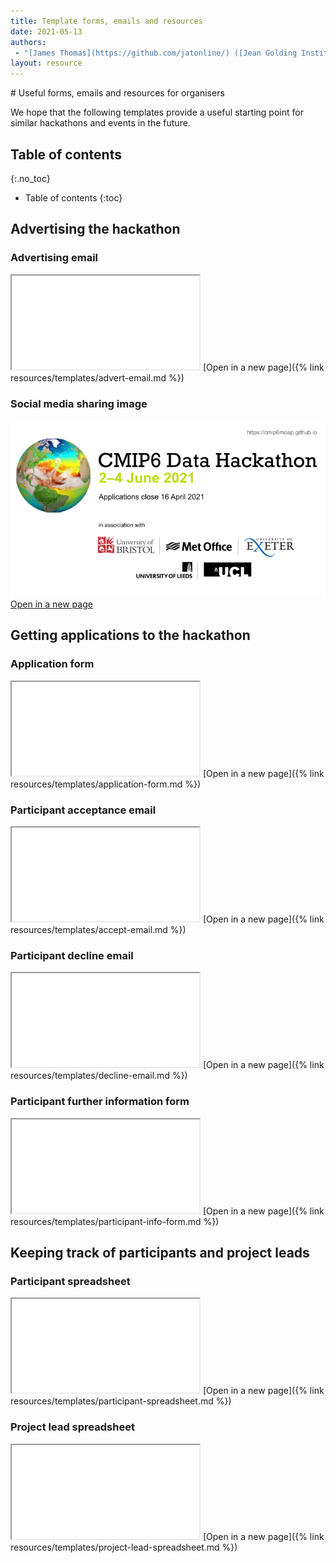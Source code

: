 ```yaml
---
title: Template forms, emails and resources
date: 2021-05-13
authors:
 - "[James Thomas](https://github.com/jatonline/) ([Jean Golding Institute](https://www.bristol.ac.uk/golding/))"
layout: resource
---
```


<div class="lead" markdown="1">
# Useful forms, emails and resources for organisers

We hope that the following templates provide a useful starting point for similar
hackathons and events in the future.
</div>

## Table of contents
{:.no_toc}

* Table of contents
{:toc}

## Advertising the hackathon

### Advertising email

<iframe class="template" src="{% link resources/templates/advert-email.md %}"></iframe>
[Open in a new page]({% link resources/templates/advert-email.md %})

### Social media sharing image

![Social media sharing image for the CMIP6 Data Hackathon](/assets/advert.png)  
[Open in a new page](/assets/advert.png)


## Getting applications to the hackathon

### Application form

<iframe class="template" src="{% link resources/templates/application-form.md %}"></iframe>
[Open in a new page]({% link resources/templates/application-form.md %})

### Participant acceptance email

<iframe class="template" src="{% link resources/templates/accept-email.md %}"></iframe>
[Open in a new page]({% link resources/templates/accept-email.md %})

### Participant decline email

<iframe class="template" src="{% link resources/templates/decline-email.md %}"></iframe>
[Open in a new page]({% link resources/templates/decline-email.md %})

### Participant further information form

<iframe class="template" src="{% link resources/templates/participant-info-form.md %}"></iframe>
[Open in a new page]({% link resources/templates/participant-info-form.md %})


## Keeping track of participants and project leads

### Participant spreadsheet

<iframe class="template" src="{% link resources/templates/participant-spreadsheet.md %}"></iframe>
[Open in a new page]({% link resources/templates/participant-spreadsheet.md %})

### Project lead spreadsheet

<iframe class="template" src="{% link resources/templates/project-lead-spreadsheet.md %}"></iframe>
[Open in a new page]({% link resources/templates/project-lead-spreadsheet.md %})


<script>
    document.querySelectorAll('.template').forEach(iframe => 
        iframe.contentDocument.querySelector('body').classList.add('embedded')
    );
</script>
